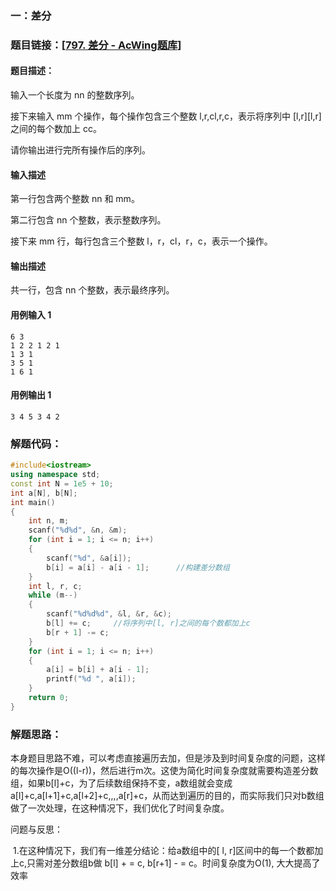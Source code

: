 ### 一：差分



### 题目链接：[[797. 差分 - AcWing题库](https://www.acwing.com/problem/content/799/)]



#### 题目描述：

输入一个长度为 nn 的整数序列。

接下来输入 mm 个操作，每个操作包含三个整数 l,r,cl,r,c，表示将序列中 [l,r][l,r] 之间的每个数加上 cc。

请你输出进行完所有操作后的序列。

#### 输入描述

第一行包含两个整数 nn 和 mm。

第二行包含 nn 个整数，表示整数序列。

接下来 mm 行，每行包含三个整数 l，r，cl，r，c，表示一个操作。

#### 输出描述

共一行，包含 nn 个整数，表示最终序列。

#### 用例输入 1



```
6 3
1 2 2 1 2 1
1 3 1
3 5 1
1 6 1
```



#### 用例输出 1



```
3 4 5 3 4 2
```



### 解题代码：



```cpp
#include<iostream>
using namespace std;
const int N = 1e5 + 10;
int a[N], b[N];
int main()
{
    int n, m;
    scanf("%d%d", &n, &m);
    for (int i = 1; i <= n; i++)
    {
        scanf("%d", &a[i]);
        b[i] = a[i] - a[i - 1];      //构建差分数组
    }
    int l, r, c;
    while (m--)
    {
        scanf("%d%d%d", &l, &r, &c);
        b[l] += c;     //将序列中[l, r]之间的每个数都加上c
        b[r + 1] -= c;
    }
    for (int i = 1; i <= n; i++)
    {
        a[i] = b[i] + a[i - 1];    
        printf("%d ", a[i]);
    }
    return 0;
}
```



### 解题思路：

​	本身题目思路不难，可以考虑直接遍历去加，但是涉及到时间复杂度的问题，这样的每次操作是O((l-r))，然后进行m次。这使为简化时间复杂度就需要构造差分数组，如果b[l]+c，为了后续数组保持不变，a数组就会变成a[l]+c,a[l+1]+c,a[l+2]+c,,,,a[r]+c，从而达到遍历的目的，而实际我们只对b数组做了一次处理，在这种情况下，我们优化了时间复杂度。

问题与反思：

​	1.在这种情况下，我们有一维差分结论：给a数组中的[ l, r]区间中的每一个数都加上c,只需对差分数组b做 b[l] + = c, b[r+1] - = c。时间复杂度为O(1), 大大提高了效率

​	




